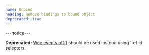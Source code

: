 ```yaml
---
name: Unbind
heading: Remove bindings to bound object
deprecated: true
---
```


---notice---

<b>Deprecated:</b> [Wee.events.off()](#off) should be used instead using 'ref:id' selectors.